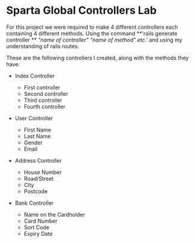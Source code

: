 # Sparta Global Controllers Lab

For this project we were required to make 4 different controllers each containing 4 different methods. Using the command
**'rails generate controller ** *"name of controller" "name of method" etc.'*
and using my understanding of rails routes.

These are the following controllers I created, along with the methods they have:

* Index Controller
  * First controller
  * Second controller
  * Third controller
  * Fourth controller


* User Controller
  * First Name
  * Last Name
  * Gender
  * Email


* Address Controller
  * House Number
  * Road/Street
  * City
  * Postcode


* Bank Controller
  * Name on the Cardholder
  * Card Number
  * Sort Code
  * Expiry Date
